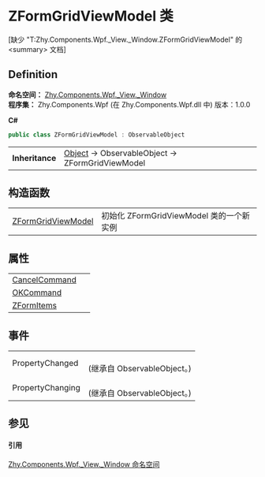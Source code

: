 # ZFormGridViewModel 类


\[缺少 "T:Zhy.Components.Wpf._View._Window.ZFormGridViewModel" 的 &lt;summary&gt; 文档\]



## Definition
**命名空间：** <a href="fd5c48a9-042c-a75c-073c-5374ee14f493">Zhy.Components.Wpf._View._Window</a>  
**程序集：** Zhy.Components.Wpf (在 Zhy.Components.Wpf.dll 中) 版本：1.0.0

**C#**
``` C#
public class ZFormGridViewModel : ObservableObject
```

<table><tr><td><strong>Inheritance</strong></td><td><a href="https://learn.microsoft.com/dotnet/api/system.object" target="_blank" rel="noopener noreferrer">Object</a>  →  ObservableObject  →  ZFormGridViewModel</td></tr>
</table>



## 构造函数
<table>
<tr>
<td><a href="5265ad32-1bf6-a8e7-9c22-6e0847334441">ZFormGridViewModel</a></td>
<td>初始化 ZFormGridViewModel 类的一个新实例</td></tr>
</table>

## 属性
<table>
<tr>
<td><a href="789874d0-5611-03c4-d5cb-22152701afaa">CancelCommand</a></td>
<td> </td></tr>
<tr>
<td><a href="ad4ceedf-b9c5-e84d-2c78-a7b2cd2edfc5">OKCommand</a></td>
<td> </td></tr>
<tr>
<td><a href="f7be42cc-cb87-11cc-82c8-f52ee097155e">ZFormItems</a></td>
<td> </td></tr>
</table>

## 事件
<table>
<tr>
<td>PropertyChanged</td>
<td><br />(继承自 ObservableObject。)</td></tr>
<tr>
<td>PropertyChanging</td>
<td><br />(继承自 ObservableObject。)</td></tr>
</table>

## 参见


#### 引用
<a href="fd5c48a9-042c-a75c-073c-5374ee14f493">Zhy.Components.Wpf._View._Window 命名空间</a>  
